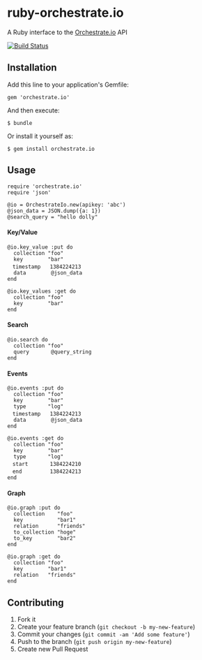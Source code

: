 # ruby-orchestrate.io

A Ruby interface to the [Orchestrate.io](https://orchestrate.io/) API

[![Build
Status](https://travis-ci.org/azukiwasher/ruby-orchestrate.io.png?branch=master)](https://travis-ci.org/azukiwasher/ruby-orchestrate.io)

## Installation

Add this line to your application's Gemfile:

```
gem 'orchestrate.io'
```

And then execute:

```
$ bundle
```

Or install it yourself as:

```
$ gem install orchestrate.io
```

## Usage

```
require 'orchestrate.io'
require 'json'

@io = OrchestrateIo.new(apikey: 'abc')
@json_data = JSON.dump({a: 1})
@search_query = "hello dolly"
```

#### Key/Value

```
@io.key_value :put do
  collection "foo"
  key        "bar"
　timestamp   1384224213
  data        @json_data
end

@io.key_values :get do
  collection "foo"
  key        "bar"
end
```

#### Search

```
@io.search do
  collection "foo"
  query       @query_string
end
```

#### Events

```
@io.events :put do
  collection "foo"
  key        "bar"
  type       "log"
　timestamp   1384224213
  data        @json_data
end

@io.events :get do
  collection "foo"
  key        "bar"
  type       "log"
　start       1384224210
　end         1384224213
end
```

#### Graph

```
@io.graph :put do
  collection    "foo"
  key           "bar1"
  relation      "friends"
  to_collection "hoge"
  to_key        "bar2"
end

@io.graph :get do
  collection "foo"
  key        "bar1"
  relation   "friends"
end
```

## Contributing

1. Fork it
2. Create your feature branch (`git checkout -b my-new-feature`)
3. Commit your changes (`git commit -am 'Add some feature'`)
4. Push to the branch (`git push origin my-new-feature`)
5. Create new Pull Request
